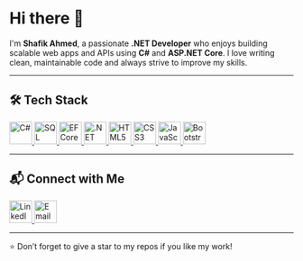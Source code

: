 # Hi there 👋

I'm **Shafik Ahmed**, a passionate **.NET Developer** who enjoys building scalable web apps and APIs using **C#** and **ASP.NET Core**. I love writing clean, maintainable code and always strive to improve my skills.

---

## 🛠️ Tech Stack

<p align="left">
  <a href="https://learn.microsoft.com/en-us/dotnet/csharp/" target="_blank">
    <img src="https://cdn.jsdelivr.net/gh/devicons/devicon/icons/csharp/csharp-original.svg" alt="C#" width="40" height="40"/>
  </a>
  <a href="https://learn.microsoft.com/en-us/sql/sql-server/" target="_blank">
    <img src="https://cdn.jsdelivr.net/gh/devicons/devicon/icons/microsoftsqlserver/microsoftsqlserver-plain.svg" alt="SQL Server" width="40" height="40"/>
  </a>
  <a href="https://learn.microsoft.com/en-us/ef/core/" target="_blank">
    <img src="https://raw.githubusercontent.com/dotnet/brand/main/logo/dotnet-logo.svg" alt="EF Core" width="40" height="40"/>
  </a>
  <a href="https://learn.microsoft.com/en-us/dotnet/core/" target="_blank">
    <img src="https://cdn.jsdelivr.net/gh/devicons/devicon/icons/dotnetcore/dotnetcore-original.svg" alt=".NET Core" width="40" height="40"/>
  </a>
  <a href="https://developer.mozilla.org/en-US/docs/Web/HTML" target="_blank">
    <img src="https://cdn.jsdelivr.net/gh/devicons/devicon/icons/html5/html5-original.svg" alt="HTML5" width="40" height="40"/>
  </a>
  <a href="https://developer.mozilla.org/en-US/docs/Web/CSS" target="_blank">
    <img src="https://cdn.jsdelivr.net/gh/devicons/devicon/icons/css3/css3-original.svg" alt="CSS3" width="40" height="40"/>
  </a>
  <a href="https://developer.mozilla.org/en-US/docs/Web/JavaScript" target="_blank">
    <img src="https://cdn.jsdelivr.net/gh/devicons/devicon/icons/javascript/javascript-original.svg" alt="JavaScript" width="40" height="40"/>
  </a>
  <a href="https://getbootstrap.com/" target="_blank">
    <img src="https://cdn.jsdelivr.net/gh/devicons/devicon/icons/bootstrap/bootstrap-original.svg" alt="Bootstrap" width="40" height="40"/>
  </a>
</p>


---



## 📬 Connect with Me

<p align="left">
  <a href="https://www.linkedin.com/in/shafik-ahmed" target="_blank">
    <img src="https://cdn.jsdelivr.net/gh/devicons/devicon/icons/linkedin/linkedin-original.svg" alt="LinkedIn" width="40" height="40"/>
  </a>
<a href="mailto:shafik12040@gmail.com" target="_blank">
  <img src="https://upload.wikimedia.org/wikipedia/commons/4/4e/Mail_%28iOS%29.svg" alt="Email" width="40" height="40"/>
</a>
</p>

---

⭐️ Don’t forget to give a star to my repos if you like my work!
